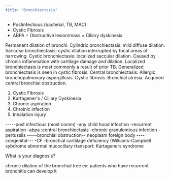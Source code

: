 ```yaml
---
title: "Bronchiectasis"
---
```

- Postinfectious (bacterial, TB, MAC)
- Cystic Fibrosis
- ABPA
= Obstructive lesion/mass
= Ciliary dyskinesia

Permanent dilation of bronchi. Cylindric bronchiectasis: mild diffuse dilation. Varicose bronchiectasis: cystic dilation interrupted by focal areas of narrowing. Cystic bronchiectasis: localized saccular dilation. Caused by chronic inflammation with cartilage damage and dilation. Localized bronchiectasis is most commonly a result of prior TB. Generalized bronchiectasis is seen in cystic fibrosis. Central bronchiectasis: Allergic bronchopulmonary aspergillosis. Cystic fibrosis. Bronchial atresia. Acquired central bronchial obstruction.

1. Cystic Fibrosis
2. Kartagener's / Ciliary Dyskinesia
3. Chronic aspiration
4. Chroinic infection
5. Inhalation injury

-----post infectious (most comm)
-any child hood infection
-recurrent aspiration
-abpa :central bronchiectasis
-chronic granulomtous infection
-pertussiis
-----bronchial obstruction--
neoplasm
foreign body
----congenital---
-CF
-bronchial cartiilage deficiency (Williams-Campbell sybdrome
abnormal mucociliary rtansport: Kartageners syndrome

What is your diagnosis?

chronic dilation of the bronchial tree 
ex: patients who have recurrent bronchitis can develop it

